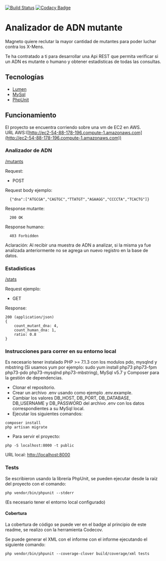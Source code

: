 [![Build Status](https://travis-ci.org/romanopablo/mutant-dna-analizer-api.svg?branch=master)](https://travis-ci.org/romanopablo/mutant-dna-analizer-api)
[![Codacy Badge](https://api.codacy.com/project/badge/Coverage/aae820713e2a4fa59a479a1a82826710)](https://www.codacy.com/app/romanopablo/mutant-dna-analizer-api?utm_source=github.com&utm_medium=referral&utm_content=romanopablo/mutant-dna-analizer-api&utm_campaign=Badge_Coverage)

# Analizador de ADN mutante

Magneto quiere reclutar la mayor cantidad de mutantes para poder luchar contra los X-Mens.

Te ha contratado a ti para desarrollar una Api REST que permita verificar si un ADN es mutante o humano y obtener estadisticas de todas las consultas.

## Tecnologías 

  - [Lumen](https://lumen.laravel.com/)
  - [MySql](https://www.mysql.com/)
  - [PhpUnit](https://phpunit.de/)

## Funcionamiento 
El proyecto se encuentra corriendo sobre una vm de EC2 en AWS.  
URL AWS:([http://ec2-54-88-178-196.compute-1.amazonaws.com](http://ec2-54-88-178-196.compute-1.amazonaws.com))

### Analizador de ADN

[/mutants](http://ec2-54-88-178-196.compute-1.amazonaws.com/mutants)

Request: 
 - POST

Request body ejemplo:

```
  {"dna":["ATGCGA","CAGTGC","TTATGT","AGAAGG","CCCCTA","TCACTG"]}
```

Response mutante:

```
  200 OK
```
Response humano:
```
  403 Forbidden
```

Aclaración: Al recibir una muestra de ADN a analizar, si la misma ya fue analizada anteriormente no se agrega un nuevo registro en la base de datos.

### Estadisticas

[/stats](http://ec2-54-88-178-196.compute-1.amazonaws.com/stats)

Request ejemplo: 
 - GET

Response:

```
200 (application/json)
{
    count_mutant_dna: 4,
    count_human_dna: 1,
    ratio: 0.8
}
```

### Instrucciones para correr en su entorno local

Es necesario tener instalado PHP >= 7.1.3 con los modulos pdo, mysqlnd y mbstring 
(Si usamos yum por ejemplo: sudo yum install php73 php73-fpm php73-pdo php73-mysqlnd php73-mbstring), 
MySql v5.7 y Composer para la gestión de dependencias.

  - Clonar el repositorio.
  - Crear un archivo .env usando como ejemplo .env.example.
  - Cambiar los valores DB_HOST, DB_PORT, DB_DATABASE, DB_USERNAME y DB_PASSWORD del archivo .env con los datos correspondientes a su MySql local.
  - Ejecutar los siguientes comandos:
```
composer install
php artisan migrate
```
  - Para servir el proyecto:
```
php -S localhost:8000 -t public
```
URL local: [http://localhost:8000](http://localhost:8000)

### Tests

Se escribieron usando la librería PhpUnit, se pueden ejecutar desde la raíz del proyecto con el comando:
```
php vendor/bin/phpunit --stderr
```
(Es necesario tener el entorno local configurado)

#### Cobertura

La cobertura de código se puede ver en el badge al principio de este readme, se realizo con la herramienta Codecov.  

Se puede generar el XML con el informe con el informe ejecutando el siguiente comando:
```
php vendor/bin/phpunit --coverage-clover build/coverage/xml tests
```
